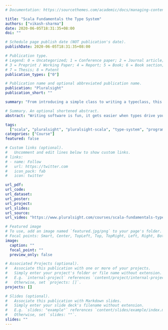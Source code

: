 ```yaml
---
# Documentation: https://sourcethemes.com/academic/docs/managing-content/

title: "Scala Fundamentals the Type System"
authors: ["vikash-sharma"]
date: 2020-06-05T18:31:35+08:00
doi: ""

# Schedule page publish date (NOT publication's date).
publishDate: 2020-06-05T18:31:35+08:00

# Publication type.
# Legend: 0 = Uncategorized; 1 = Conference paper; 2 = Journal article;
# 3 = Preprint / Working Paper; 4 = Report; 5 = Book; 6 = Book section;
# 7 = Thesis; 8 = Patent
publication_types: ["0"]

# Publication name and optional abbreviated publication name.
publication: "Pluralsight"
publication_short: ""

summary: "From introducing a simple class to writing a typeclass, this course explains the required concepts to leverage Scala's beautiful static type system. It'll help in achieving code abstraction and enable you to write less code and achieve more."

# Summary. An optional shortened abstract.
abstract: "Writing software is fun, it gets easier when types drive your software development, this is called Type-driven Development. In this course, Scala Fundamentals: The Type System, you’ll learn to use Scala's extensive type system to write type-safe, easy to understand, abstract and concise code. First, you’ll explore the ways to write constructs like classes, objects, case classes, and traits, which work as types. Then, you’ll learn how to make them generic. Next, you'll discover concepts of type bounds and variance. Finally, you’ll delve into writing typeclasses. When you’re finished with this course, you’ll have the skills and knowledge of Scala's extensive type system needed to write easy to understand and editor-friendly code."

tags:
  ["scala", "pluralsight", "pluralsight-scala", "type-system", "programming"]
categories: ["Course"]
featured: false

# Custom links (optional).
#   Uncomment and edit lines below to show custom links.
# links:
# - name: Follow
#   url: https://twitter.com
#   icon_pack: fab
#   icon: twitter

url_pdf:
url_code:
url_dataset:
url_poster:
url_project:
url_slides:
url_source:
url_video: "https://www.pluralsight.com/courses/scala-fundamentals-type-system"

# Featured image
# To use, add an image named `featured.jpg/png` to your page's folder.
# Focal points: Smart, Center, TopLeft, Top, TopRight, Left, Right, BottomLeft, Bottom, BottomRight.
image:
  caption: ""
  focal_point: ""
  preview_only: false

# Associated Projects (optional).
#   Associate this publication with one or more of your projects.
#   Simply enter your project's folder or file name without extension.
#   E.g. `internal-project` references `content/project/internal-project/index.md`.
#   Otherwise, set `projects: []`.
projects: []

# Slides (optional).
#   Associate this publication with Markdown slides.
#   Simply enter your slide deck's filename without extension.
#   E.g. `slides: "example"` references `content/slides/example/index.md`.
#   Otherwise, set `slides: ""`.
slides: ""
---
```

